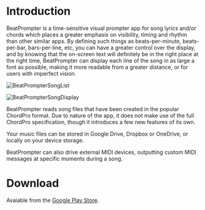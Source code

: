 # Introduction 

BeatPrompter is a time-sensitive visual prompter app for song lyrics and/or chords which places a greater
emphasis on visibility, timing and rhythm than other similar apps. By defining such things as beats-per-minute,
beats-per-bar, bars-per-line, etc, you can have a greater control over the display, and by knowing that the
on-screen text will definitely be in the right place at the right time, BeatPrompter can display each line
of the song in as large a font as possible, making it more readable from a greater distance, or for users with
imperfect vision.

![BeatPrompterSongList](/media/beatprompterSongList.png)

![BeatPrompterSongDisplay](/media/beatprompterSongDisplay.png)

BeatPrompter reads song files that have been created in the popular ChordPro format. Due to nature of the app,
it does not make use of the full ChordPro specification, though it introduces a few new features of its own.

Your music files can be stored in Google Drive, Dropbox or OneDrive, or locally on your device storage.

BeatPrompter can also drive external MIDI devices, outputting custom MIDI messages at specific moments during
a song.

# Download
Avaiable from the [Google Play Store](https://play.google.com/store/apps/details?id=com.stevenfrew.beatprompter).
